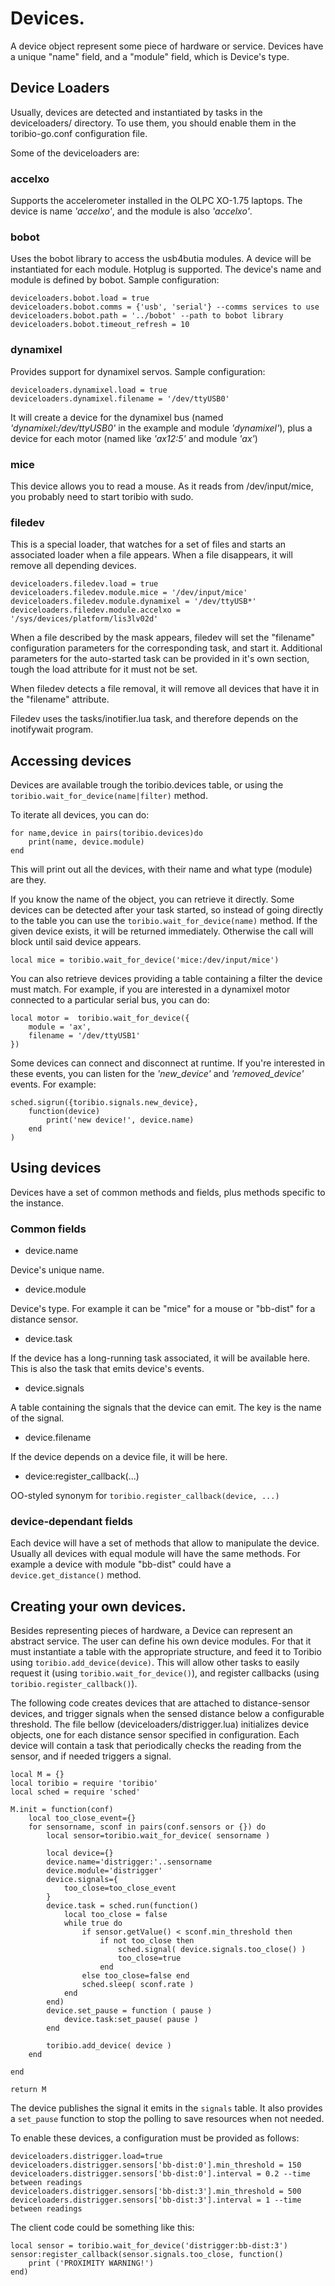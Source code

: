 # Devices.

A device object represent some piece of hardware or service. 
Devices have a unique "name" field, and a "module" field, which
is Device's type.

## Device Loaders

Usually, devices are detected and instantiated by tasks in
the deviceloaders/ directory. To use them, you should enable them
in the toribio-go.conf configuration file.

Some of the deviceloaders are:

### accelxo

Supports the accelerometer installed in the OLPC XO-1.75 laptops. 
The device is name _'accelxo'_, and the module is also _'accelxo'_.

### bobot

Uses the bobot library to access the usb4butia modules. A device will
be instantiated for each module. Hotplug is supported. The device's name
and module is defined by bobot. Sample configuration:

    deviceloaders.bobot.load = true
    deviceloaders.bobot.comms = {'usb', 'serial'} --comms services to use
    deviceloaders.bobot.path = '../bobot' --path to bobot library
    deviceloaders.bobot.timeout_refresh = 10

### dynamixel

Provides support for dynamixel servos. Sample configuration:

    deviceloaders.dynamixel.load = true
    deviceloaders.dynamixel.filename = '/dev/ttyUSB0'

It will create a device for the dynamixel bus (named _'dynamixel:/dev/ttyUSB0'_ 
in the example and module _'dynamixel'_), plus a device for each motor (named like 
_'ax12:5'_ and module _'ax'_)

### mice

This device allows you to read a mouse. As it reads from /dev/input/mice, you probably
need to start toribio with sudo.

### filedev

This is a special loader, that watches for a set of files and starts an associated
loader when a file appears. When a file disappears, it will remove all depending devices.

    deviceloaders.filedev.load = true
    deviceloaders.filedev.module.mice = '/dev/input/mice'
    deviceloaders.filedev.module.dynamixel = '/dev/ttyUSB*'
    deviceloaders.filedev.module.accelxo = '/sys/devices/platform/lis3lv02d'

When a file described by the mask appears, filedev will set the "filename" configuration 
parameters for the corresponding task, and start it. Additional parameters for the 
auto-started task can be provided in it's own section, tough the load attribute for it must
not be set.

When filedev detects a file removal, it will remove all devices that have it in the "filename"
attribute.

Filedev uses the tasks/inotifier.lua task, and therefore depends on the inotifywait program.

## Accessing devices

Devices are available trough the toribio.devices table, or using the 
`toribio.wait_for_device(name|filter)` method.

To iterate all devices, you can do:

    for name,device in pairs(toribio.devices)do
    	print(name, device.module)
    end

This will print out all the devices, with their name and what 
type (module) are they.

If you know the name of the object, you can retrieve it directly.
Some devices can be detected after your task started,
so instead of going directly to the table you can use the 
`toribio.wait_for_device(name)` method. If the given device exists, 
it will be returned immediately. Otherwise the call will block 
until said device appears.

    local mice = toribio.wait_for_device('mice:/dev/input/mice')

You can also retrieve devices providing a table containing a filter the 
device must match. For example, if you are interested in a dynamixel 
motor connected to a particular serial bus, you can do:

    local motor =  toribio.wait_for_device({
    	module = 'ax',
    	filename = '/dev/ttyUSB1'
    })

Some devices can connect and disconnect at runtime. If you're 
interested in these events, you can listen for the _'new\_device'_ and
_'removed\_device'_ events. For example:

    sched.sigrun({toribio.signals.new_device}, 
    	function(device) 
    		print('new device!', device.name)
    	end
    )

## Using devices

Devices have a set of common methods and fields, plus methods specific 
to the instance.

### Common fields

* device.name

Device's unique name.

* device.module

Device's type. For example it can be "mice" for a mouse or "bb-dist" 
for a distance sensor.

* device.task

If the device has a long-running task associated, it will be 
available here. This is also the task that emits device's events.

* device.signals

A table containing the signals that the device can emit. The key is the
name of the signal.

* device.filename

If the device depends on a device file, it will be here.

* device:register_callback(...)

OO-styled synonym for `toribio.register_callback(device, ...)`

### device-dependant fields

Each device will have a set of methods that allow to manipulate 
the device. Usually all devices with equal module will have the 
same methods. For example a device with module "bb-dist" could
have a `device.get_distance()` method.

## Creating your own devices.

Besides representing pieces of hardware, a Device can represent an 
abstract service. The user can define his own device modules. For that
it must instantiate a table with the appropriate structure, and feed it to 
Toribio using `toribio.add_device(device)`. This will allow other tasks
to easily request it (using `toribio.wait_for_device()`), and register callbacks
(using `toribio.register_callback()`).

The following code creates devices that are attached to distance-sensor devices, 
and trigger signals when the sensed distance below a configurable threshold.
The file bellow (deviceloaders/distrigger.lua) initializes device objects, one for
each distance sensor specified in configuration. Each device will contain a task that 
periodically checks the reading from the sensor, and if needed triggers a signal.

    local M = {}
    local toribio = require 'toribio'
    local sched = require 'sched'
    
    M.init = function(conf)
    	local too_close_event={}
    	for sensorname, sconf in pairs(conf.sensors or {}) do
    		local sensor=toribio.wait_for_device( sensorname )
    		
    		local device={}
    		device.name='distrigger:'..sensorname
    		device.module='distrigger'
    		device.signals={
    			too_close=too_close_event
    		}
    		device.task = sched.run(function()
			    local too_close = false
    			while true do
    				if sensor.getValue() < sconf.min_threshold then
    					if not too_close then 
    						sched.signal( device.signals.too_close() )
    						too_close=true
    					end
    				else too_close=false end
    			  	sched.sleep( sconf.rate )
    			end
    		end)
    		device.set_pause = function ( pause )
    			device.task:set_pause( pause )
    		end
    		
    		toribio.add_device( device )
    	end
    	
    end
    
    return M

The device publishes the signal it emits in the `signals` table. It also provides a `set_pause` 
function to stop the polling to save resources when not needed.

To enable these devices, a configuration must be provided as follows:

    deviceloaders.distrigger.load=true
    deviceloaders.distrigger.sensors['bb-dist:0'].min_threshold = 150
    deviceloaders.distrigger.sensors['bb-dist:0'].interval = 0.2 --time between readings
    deviceloaders.distrigger.sensors['bb-dist:3'].min_threshold = 500
    deviceloaders.distrigger.sensors['bb-dist:3'].interval = 1 --time between readings

The client code could be something like this:

    local sensor = toribio.wait_for_device('distrigger:bb-dist:3')
    sensor:register_callback(sensor.signals.too_close, function()
    	print ('PROXIMITY WARNING!')
    end)



